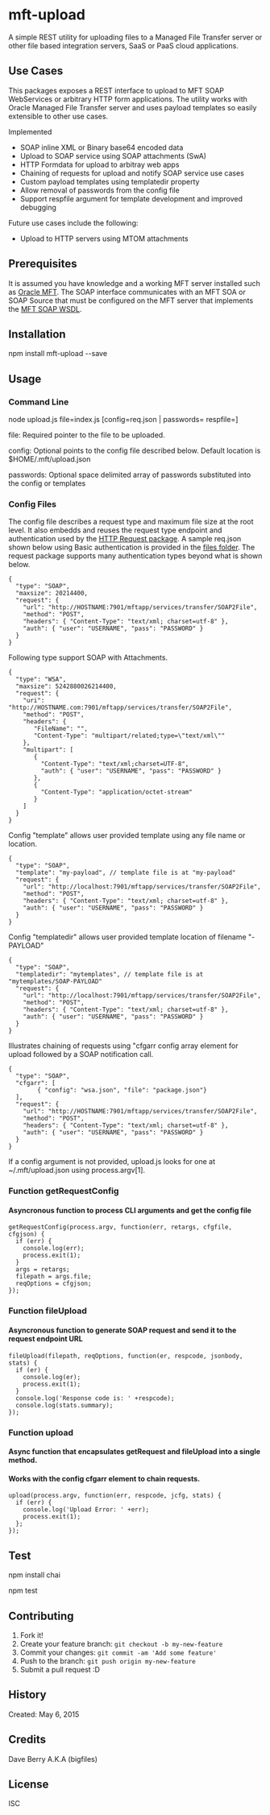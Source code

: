 # mft-upload
A simple REST utility for uploading files to a Managed File Transfer server or other file based integration servers, SaaS or PaaS cloud applications.

## Use Cases
This packages exposes a REST interface to upload to MFT SOAP WebServices or arbitrary HTTP form applications. The utility works with Oracle Managed File Transfer server and uses payload templates so easily extensible to other use cases.

Implemented
* SOAP inline XML or Binary base64 encoded data
* Upload to SOAP service using SOAP attachments (SwA) 
* HTTP Formdata for upload to arbitray web apps
* Chaining of requests for upload and notify SOAP service use cases
* Custom payload templates using templatedir property
* Allow removal of passwords from the config file
* Support respfile argument for template development and improved debugging 

Future use cases include the following:
* Upload to HTTP servers using MTOM attachments 

## Prerequisites

It is assumed you have knowledge and a working MFT server installed such as [Oracle MFT](http://bit.ly/oramft).
The SOAP interface communicates with an MFT SOA or SOAP Source that must be configured on the MFT server that implements the [MFT SOAP WSDL](https://docs.oracle.com/middleware/1213/mft/MFTUG/mftug_create_trnsfr.htm#MFTUG309). 

## Installation

npm install mft-upload --save


## Usage

### Command Line

node upload.js file=index.js [config=req.json | passwords=<PASS1 PASS2> respfile=<FILESPAC>]

file: Required pointer to the file to be uploaded.

config: Optional points to the config file described below. Default location is $HOME/.mft/upload.json

passwords: Optional space delimited array of passwords substituted into the config or templates


### Config Files
The config file describes a request type and maximum file size at the root level. It also embedds and reuses the request type endpoint and authentication used by the [HTTP Request package](https://github.com/request/request). A sample req.json shown below using Basic authentication is provided in the [files folder](files/req.json). The request package supports many authentication types beyond what is shown below.


```
{
  "type": "SOAP",
  "maxsize": 20214400,
  "request": {
    "url": "http://HOSTNAME:7901/mftapp/services/transfer/SOAP2File",
    "method": "POST",
    "headers": { "Content-Type": "text/xml; charset=utf-8" },
    "auth": { "user": "USERNAME", "pass": "PASSWORD" }
  }
}
```


Following type support SOAP with Attachments.

```
{
  "type": "WSA",
  "maxsize": 5242880026214400,
  "request": {
    "uri": "http://HOSTNAME.com:7901/mftapp/services/transfer/SOAP2File",
    "method": "POST",
    "headers": {
       "FileName": "",
       "Content-Type": "multipart/related;type=\"text/xml\""
    },
    "multipart": [
       {
         "Content-Type": "text/xml;charset=UTF-8",
         "auth": { "user": "USERNAME", "pass": "PASSWORD" }
       },
       {
         "Content-Type": "application/octet-stream"
       }
    ]
  }
}
```

Config "template" allows user provided template using any file name or location.

```
{
  "type": "SOAP",
  "template": "my-payload", // template file is at "my-payload"
  "request": {
    "url": "http://localhost:7901/mftapp/services/transfer/SOAP2File",
    "method": "POST",
    "headers": { "Content-Type": "text/xml; charset=utf-8" },
    "auth": { "user": "USERNAME", "pass": "PASSWORD" }
  }
}
```

Config "templatedir" allows user provided template location of filename "<type>-PAYLOAD"

```
{
  "type": "SOAP",
  "templatedir": "mytemplates", // template file is at "mytemplates/SOAP-PAYLOAD"
  "request": {
    "url": "http://localhost:7901/mftapp/services/transfer/SOAP2File",
    "method": "POST",
    "headers": { "Content-Type": "text/xml; charset=utf-8" },
    "auth": { "user": "USERNAME", "pass": "PASSWORD" }
  }
}
```


Illustrates chaining of requests using "cfgarr config array element for upload followed by a SOAP notification call.

```
{
  "type": "SOAP",
  "cfgarr": [
        { "config": "wsa.json", "file": "package.json"}
  ],
  "request": {
    "url": "http://HOSTNAME:7901/mftapp/services/transfer/SOAP2File",
    "method": "POST",
    "headers": { "Content-Type": "text/xml; charset=utf-8" },
    "auth": { "user": "USERNAME", "pass": "PASSWORD" }
  }
}
```

If a config argument is not provided, upload.js looks for one at ~/.mft/upload.json using process.argv[1].

### Function getRequestConfig 
#### Asyncronous function to process CLI arguments and get the config file

```
getRequestConfig(process.argv, function(err, retargs, cfgfile, cfgjson) {
  if (err) {
    console.log(err);
    process.exit(1);
  }
  args = retargs;
  filepath = args.file;
  reqOptions = cfgjson;
});
```

### Function fileUpload
#### Asyncronous function to generate SOAP request and send it to the request endpoint URL

```
fileUpload(filepath, reqOptions, function(er, respcode, jsonbody, stats) {
  if (er) {
    console.log(er);
    process.exit(1);
  } 
  console.log('Response code is: ' +respcode);
  console.log(stats.summary);
});

```

### Function upload
#### Async function that encapsulates getRequest and fileUpload into a single method.
#### Works with the config cfgarr element to chain requests.

```
upload(process.argv, function(err, respcode, jcfg, stats) {
  if (err) {
    console.log('Upload Error: ' +err);
    process.exit(1);
  };
});
```

## Test

npm install chai

npm test

## Contributing

1. Fork it!
2. Create your feature branch: `git checkout -b my-new-feature`
3. Commit your changes: `git commit -am 'Add some feature'`
4. Push to the branch: `git push origin my-new-feature`
5. Submit a pull request :D

## History

Created: May 6, 2015

## Credits

Dave Berry A.K.A (bigfiles)

## License

ISC


